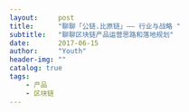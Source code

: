 ```yaml
---
layout:     post
title:      "聊聊「公链.比原链」—— 行业与战略 "
subtitle:   "聊聊区块链产品运营思路和落地规划"
date:       2017-06-15
author:     "Youth"
header-img: ""
catalog: true
tags:
    - 产品
    - 区块链
---
```

